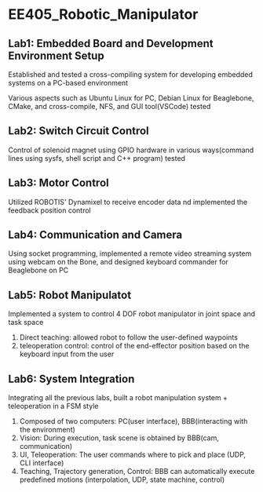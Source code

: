 # EE405_Robotic_Manipulator

## Lab1: Embedded Board and Development Environment Setup
Established and tested a cross-compiling system for developing embedded systems on a PC-based environment

Various aspects such as Ubuntu Linux for PC, Debian Linux for Beaglebone, CMake, and cross-compile, NFS, and GUI tool(VSCode) tested

## Lab2: Switch Circuit Control
Control of solenoid magnet using GPIO hardware in various ways(command lines using sysfs, shell script and C++ program) tested

## Lab3: Motor Control
Utilized ROBOTIS' Dynamixel to receive encoder data nd implemented the feedback position control

## Lab4: Communication and Camera
Using socket programming, implemented a remote video streaming system using webcam on the Bone, and designed keyboard commander for Beaglebone on PC

## Lab5: Robot Manipulatot
Implemented a system to control 4 DOF robot manipulator in joint space and task space

1) Direct teaching: allowed robot to follow the user-defined waypoints
2) teleoperation control: control of the end-effector position based on the keyboard input from the user

## Lab6: System Integration
Integrating all the previous labs, built a robot manipulation system + teleoperation in a FSM style

1) Composed of two computers: PC(user interface), BBB(interacting with the environment)
2) Vision: During execution, task scene is obtained by BBB(cam, communication)
3) UI, Teleoperation: The user commands where to pick and place (UDP, CLI interface)
4) Teaching, Trajectory generation, Control: BBB can automatically execute predefined motions (interpolation, UDP, state machine, control)


